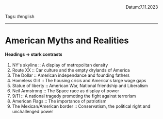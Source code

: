 <p align="right">Datum:7.11.2023</p>

Tags: #english 

---

# American Myths and Realities

#### Headings → stark contrasts
1. NY's skyline :: A display of metropolitan density
2. Route XX :: Car culture and the empty drylands of America
3. The Dollar :: American independance and founding fathers
4. Homeless Girl :: The housing crisis and America's large wage gaps
5. Statue of liberty :: American War, National friendship and Liberalism
6. Neil Armstrong :: The Space race as display of power
7. 9/11 :: A national tragedy promoting the fight against terrorism
8. American Flags :: The importance of patriotism 
9. The Mexican/American border :: Conservatism, the political right and unchallenged power